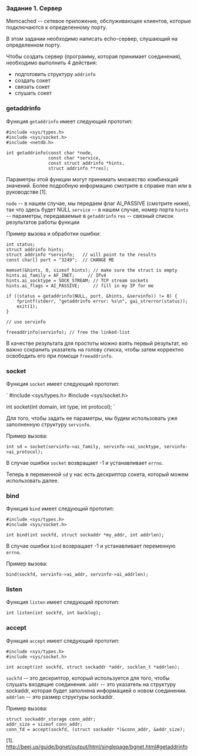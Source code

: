 ### Задание 1. Сервер

Memcached -- сетевое приложение, обслуживающее клиентов, которые подключаются к определенному порту.

В этом задании необходимо написать echo-сервер, слушающий на определенном порту.

Чтобы создать сервер (программу, которая принимает соединения), необходимо выполнить 4 действия:

* подготовить структуру `addrinfo`
* создать сокет
* связать сокет
* слушать сокет

### getaddrinfo

Функция `getaddrinfo` имеет следующий прототип:

```
#include <sys/types.h>
#include <sys/socket.h>
#include <netdb.h>

int getaddrinfo(const char *node,
                const char *service,
                const struct addrinfo *hints,
                struct addrinfo **res);

```

Параметры этой функции могут принимать множество комбинаций значений.
Более подробную информацию смотрите в справке man или в руководстве [1].

`node` -- в нашем случае, мы передаем флаг AI_PASSIVE (смотрите ниже), так что здесь будет NULL
`service` -- в нашем случае, номер порта
`hints` -- параметры, передаваемые в `getaddrinfo`
`res` -- связный список результатов работы функции

Пример вызова и обработки ошибки:

```
int status;
struct addrinfo hints;
struct addrinfo *servinfo;   // will point to the results
const char[] port = "3249";  // CHANGE ME

memset(&hints, 0, sizeof hints); // make sure the struct is empty
hints.ai_family = AF_INET;     // IPv4
hints.ai_socktype = SOCK_STREAM; // TCP stream sockets
hints.ai_flags = AI_PASSIVE;     // fill in my IP for me

if ((status = getaddrinfo(NULL, port, &hints, &servinfo)) != 0) {
    fprintf(stderr, "getaddrinfo error: %s\n", gai_strerror(status));
    exit(1);
}

// use servinfo

freeaddrinfo(servinfo); // free the linked-list
```

В качестве результата для простоты можно взять первый результат, но важно сохранить указатель на
голову списка, чтобы затем корректно освободить его при помощи `freeaddrinfo`.

### socket

Функция `socket` имеет следующий прототип:

`
#include <sys/types.h>
#include <sys/socket.h>

int socket(int domain, int type, int protocol);
`

Для того, чтобы задать ее параметры, мы будем использовать уже заполненную структуру `servinfo`.

Пример вызова:

```
int sd = socket(servinfo->ai_family, servinfo->ai_socktype, servinfo->ai_protocol);
```

В случае ошибки `socket` возвращает -1 и устанавливает `errno`.

Теперь в переменной `sd` у нас есть дескриптор сокета, который можем использовать далее.

### bind

Функция `bind` имеет следующий прототип:

```
#include <sys/types.h>
#include <sys/socket.h>

int bind(int sockfd, struct sockaddr *my_addr, int addrlen);
```

В случае ошибки `bind` возвращает -1 и устанавливает переменную `errno`.

Пример вызова:

```
bind(sockfd, servinfo->ai_addr, servinfo->ai_addrlen);
```

### listen

Функция `listen` имеет следующий прототип:

```
int listen(int sockfd, int backlog);
```

### accept

<!---
Обратите внимание, что эта функция используется только в первой версии нашего сервера.
-->

Функция `accept` имеет следующий прототип:

```
#include <sys/types.h>
#include <sys/socket.h>

int accept(int sockfd, struct sockaddr *addr, socklen_t *addrlen);
```

`sockfd` -- это дескриптор, который используется для того, чтобы слушать входящие соединения.
`addr` -- это указатель на структуру sockaddr, которая будет заполнена информацией о новом соединении.
`addrlen` -- это размер структуры sockaddr.

Пример вызова:

```
struct sockaddr_storage conn_addr;
addr_size = sizeof conn_addr;
conn_fd = accept(sockfd, (struct sockaddr *)&conn_addr, &addr_size);
```

[1]. http://beej.us/guide/bgnet/output/html/singlepage/bgnet.html#getaddrinfo
